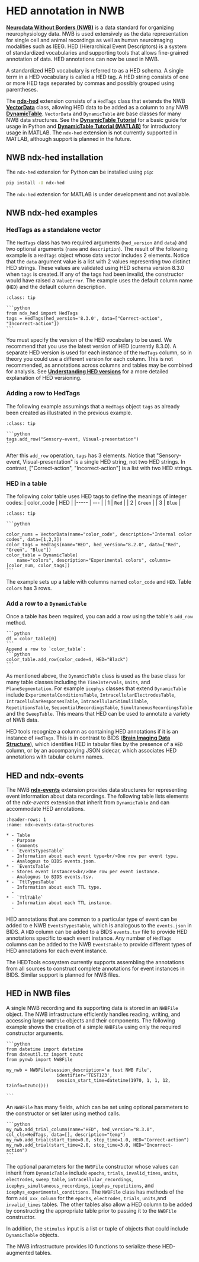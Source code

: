 # HED annotation in NWB

[**Neurodata Without Borders (NWB)**](https://www.nwb.org/) is a data standard for organizing neurophysiology data.
NWB is used extensively as the data representation for single cell and animal recordings as well as
human neuroimaging modalities such as IEEG. HED (Hierarchical Event Descriptors) is a system of
standardized vocabularies and supporting tools that allows fine-grained annotation of data.
HED annotations can now be used in NWB.

A standardized HED vocabulary is referred to as a HED schema.
A single term in a HED vocabulary is called a HED tag. 
A HED string consists of one or more HED tags separated by commas and possibly grouped using parentheses.

The [**ndx-hed**](https://github.com/hed-standard/ndx-hed) extension consists of a `HedTags` class that extends 
the NWB [**VectorData**](https://hdmf-common-schema.readthedocs.io/en/stable/format.html#sec-dynamictable) class, 
allowing HED data to be added as a column to any NWB [**DynamicTable**](https://hdmf-common-schema.readthedocs.io/en/stable/format.html#sec-dynamictable).
`VectorData` and `DynamicTable` are base classes for many NWB data structures.
See the [**DynamicTable Tutorial**](https://hdmf.readthedocs.io/en/stable/tutorials/plot_dynamictable_tutorial.html#sphx-glr-tutorials-plot-dynamictable-tutorial-py)
for a basic guide for usage in Python and
[**DynamicTable Tutorial (MATLAB)**](https://neurodatawithoutborders.github.io/matnwb/tutorials/html/dynamic_tables.html)
for introductory usage in MATLAB.
The `ndx-hed` extension is not currently supported in MATLAB, although support is planned in the future.

## NWB ndx-hed installation

The `ndx-hed` extension for Python can be installed using `pip`:


```bash
pip install -U ndx-hed
```

The `ndx-hed` extension for MATLAB is under development and not available.

## NWB ndx-hed examples

### HedTags as a standalone vector

The `HedTags` class has two required arguments (`hed_version` and `data`) and two optional arguments
(`name` and `description`). 
The result of the following example is a `HedTags` object whose data vector includes 2 elements.
Notice that the `data` argument value is a list with 2 values representing two distinct HED strings.
These values are validated using HED schema version 8.3.0 when `tags` is created. 
If any of the tags had been invalid, the constructor would have raised a `ValueError`.
The example uses the default column name (`HED`) and the default column description.

````{admonition} Create a HedTags object.
:class: tip

```python
from ndx_hed import HedTags
tags = HedTags(hed_version='8.3.0', data=["Correct-action", "Incorrect-action"])
```
````

You must specify the version of the HED vocabulary to be used.
We recommend that you use the latest version of HED (currently 8.3.0).
A separate HED version is used for each instance of the `HedTags` column,
so in theory you could use a different version for each column. 
This is not recommended, as annotations across columns and tables may be combined for analysis.
See [**Understanding HED versions**](./UnderstandingHedVersions.md) for a more detailed explanation
of HED versioning.

### Adding a row to HedTags

The following example assumings that a `HedTags` object `tags` as already been
created as illustrated in the previous example.

````{admonition} Add a row to an existing HedTags object
:class: tip

```python
tags.add_row("Sensory-event, Visual-presentation")
```
````

After this `add_row` operation, `tags` has 3 elements. Notice that "Sensory-event, Visual-presentation"
is a single HED string, not two HED strings.
In contrast, ["Correct-action", "Incorrect-action"] is a list with two HED strings.

### HED in a table

The following color table uses HED tags to define the meanings of integer codes:
| color_code | HED |
|----- | --- |
| 1 | `Red` |
| 2 | `Green` |
| 3 | `Blue` |

````{admonition} Create an NWB DynamicTable to represent the color table.
:class: tip

```python

color_nums = VectorData(name="color_code", description="Internal color codes", data=[1,2,3])
color_tags = HedTags(name="HED", hed_version="8.2.0", data=["Red", "Green", "Blue"])
color_table = DynamicTable(
    name="colors", description="Experimental colors", columns=[color_num, color_tags])
```
````
The example sets up a table with columns named `color_code` and `HED`.
Table `colors` has 3 rows.

### Add a row to a `DynamicTable`
Once a table has been required, you can add a row using the table's `add_row` method.

````{admonition} Get row 0 of color_table as a Pandas DataFrame:
```python
df = color_table[0]
```
Append a row to `color_table`:
```python
color_table.add_row(color_code=4, HED="Black")
```
````
As mentioned above, the `DynamicTable` class is used as the base class for many table classes including the 
`TimeIntervals`, `Units`, and `PlaneSegmentation`.
For example `icephys` classes that extend `DynamicTable` include `ExperimentalConditionsTable`, `IntracellularElectrodesTable`,
`IntracellularResponsesTable`, `IntracellularStimuliTable`, `RepetitionsTable`, `SequentialRecordingsTable`,
`SimultaneousRecordingsTable` and the `SweepTable`.
This means that HED can be used to annotate a variety of NWB data.

HED tools recognize a column as containing HED annotations if it is an instance of `HedTags`.
This is in contrast to BIDS ([**Brain Imaging Data Structure**](https://bids.neuroimaging.io/)),
which identifies HED in tabular files by the presence of a `HED` column,
or by an accompanying JSON sidecar, which associates HED annotations with tabular column names.

## HED and ndx-events

The NWB [**ndx-events**](https://github.com/rly/ndx-events) extension provides data structures for 
representing event information about data recordings.
The following table lists elements of the *ndx-events* extension that inherit from
`DynamicTable` and can accommodate HED annotations.

```{list-table} ndx-events tables that can use HED.
:header-rows: 1
:name: ndx-events-data-structures

* - Table
  - Purpose
  - Comments
* - `EventsTypesTable`
  - Information about each event type<br/>One row per event type.
  - Analogous to BIDS events.json.
* - `EventsTable`
  - Stores event instances<br/>One row per event instance.
  - Analogous to BIDS events.tsv.
* - `TtlTypesTable`
  - Information about each TTL type.
  - 
* - `TtlTable`
  - Information about each TTL instance.
  - 
```

HED annotations that are common to a particular type of event can be added to e NWB `EventsTypesTable`,
which is analogous to the `events.json` in BIDS. 
A `HED` column can be added to a BIDS `events.tsv` file to provide HED annotations specific 
to each event instance. 
Any number of `HedTags` columns can be added to the NWB `EventsTable` to provide different types
of HED annotations for each event instance.

The HEDTools ecosystem currently supports assembling the annotations from all sources to construct
complete annotations for event instances in BIDS. Similar support is planned for NWB files.

## HED in NWB files

A single NWB recording and its supporting data is stored in an `NWBFile` object.
The NWB infrastructure efficiently handles reading, writing, and accessing large `NWBFile` objects and their components.
The following example shows the creation of a simple `NWBFile` using only the required constructor arguments.


````{admonition} Create an NWBFile object called my_nwb.
```python
from datetime import datetime
from dateutil.tz import tzutc
from pynwb import NWBFile

my_nwb = NWBFile(session_description='a test NWB File',
                   identifier='TEST123',
                   session_start_time=datetime(1970, 1, 1, 12, tzinfo=tzutc()))

```
````

An `NWBFile` has many fields, which can be set using optional parameters to the constructor
or set later using method calls. 

````{admonition} Add a HED trial column to an NWB trial table and add trial information.
```python
my_nwb.add_trial_column(name="HED", hed_version="8.3.0", col_cls=HedTags, data=[], description="temp")
my_nwb.add_trial(start_time=0.0, stop_time=1.0, HED="Correct-action")
my_nwb.add_trial(start_time=2.0, stop_time=3.0, HED="Incorrect-action")
```
````
The optional parameters for the `NWBFile` constructor whose values can inherit from `DynamicTable`
include `epochs`, `trials`, `invalid_times`, `units`, `electrodes`, `sweep_table`,
`intracellular_recordings`, `icephys_simultaneous_recordings`, `icephys_repetitions`, and 
`icephys_experimental_conditions`. 
The `NWBFile` class has methods of the form `add_xxx_column` for the
`epochs`, `electrodes`, `trials`, `units`,and `invalid_times` tables.
The other tables also allow a HED column to be added by constructing the appropriate table
prior to passing it to the `NWBFile` constructor.

In addition, the `stimulus` input is a list or tuple of objects that could include `DynamicTable` objects.

The NWB infrastructure provides IO functions to serialize these HED-augmented tables.
